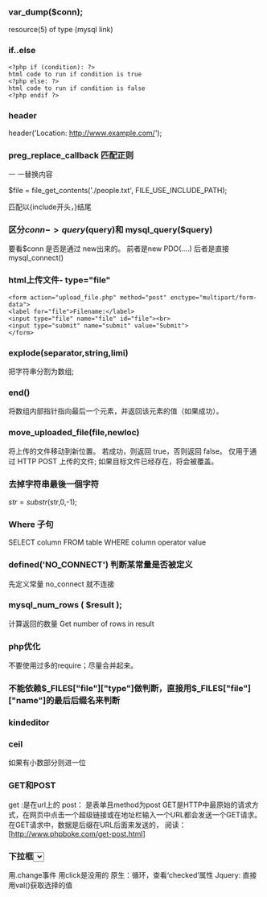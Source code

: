 ### var_dump($conn);
resource(5) of type (mysql link)

### if..else
    <?php if (condition): ?>
    html code to run if condition is true
    <?php else: ?>
    html code to run if condition is false
    <?php endif ?>

### header
header('Location: http://www.example.com/');

### preg_replace_callback 匹配正则
一 一替换内容

$file = file_get_contents('./people.txt', FILE_USE_INCLUDE_PATH);

匹配以{include开头，}结尾

### 区分$conn->query($query)和 mysql_query($query)
要看$conn 是否是通过 new出来的。
前者是new PDO(....)
后者是直接mysql_connect()

### html上传文件- type="file"
    <form action="upload_file.php" method="post" enctype="multipart/form-data">
    <label for="file">Filename:</label>
    <input type="file" name="file" id="file"><br>
    <input type="submit" name="submit" value="Submit">
    </form>

### explode(separator,string,limi)
把字符串分割为数组;

### end()
将数组内部指针指向最后一个元素，并返回该元素的值（如果成功）。

### move_uploaded_file(file,newloc)
将上传的文件移动到新位置。 若成功，则返回 true，否则返回 false。
仅用于通过 HTTP POST 上传的文件;
如果目标文件已经存在，将会被覆盖。

### 去掉字符串最後一個字符
$str = substr($str,0,-1);

### Where 子句
SELECT column FROM table WHERE column operator value

### defined('NO_CONNECT') 判断某常量是否被定义
先定义常量
no_connect 就不连接

### mysql_num_rows ( $result );
计算返回的数量 Get number of rows in result

### php优化
不要使用过多的require；尽量合并起来。

### 不能依赖$_FILES["file"]["type"]做判断，直接用$_FILES["file"]["name"]的最后后缀名来判断

### kindeditor

### ceil
如果有小数部分则进一位

### GET和POST
get :是在url上的
post： 是表单且method为post
GET是HTTP中最原始的请求方式，在网页中点击一个超级链接或在地址栏输入一个URL都会发送一个GET请求。在GET请求中，数据是后缀在URL后面来发送的，
阅读：[http://www.phpboke.com/get-post.html]

### 下拉框<select><option></option></select>
用.change事件
用click是没用的
原生：循环，查看‘checked’属性
Jquery: 直接用val()获取选择的值
